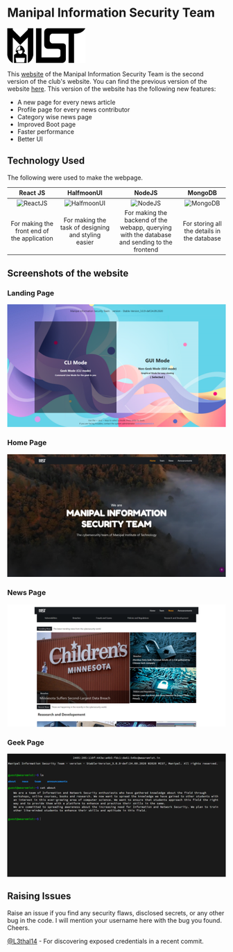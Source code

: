 # Manipal Information Security Team
<img src="https://raw.githubusercontent.com/canaryGrapher/wearemist_v2/master/client_react/src/images/logo/logoDark.png" height="80">

This [website](https://wearemist.in) of the Manipal Information Security Team is the second version of the club's website. You can find the previous version of the website [here](https://github.com/canaryGrapher/wearemist.in). 
This version of the website has the following new features:
* A new page for every news article
* Profile page for every news contributor
* Category wise news page
* Improved Boot page
* Faster performance
* Better UI

## Technology Used
The following were used to make the webpage.

|  React JS  |  HalfmoonUI  |  NodeJS  |  MongoDB |
|:----------:|:------------:|:--------:|:--------:|
|  ![ReactJS](https://www.iconfinder.com/data/icons/logos-3/600/React.js_logo-512.png)  |  ![HalfmoonUI](https://avatars0.githubusercontent.com/u/67643916?s=400&v=4)  |  ![NodeJS](https://cdn.freebiesupply.com/logos/thumbs/2x/nodejs-1-logo.png)  |  ![MongoDB](https://g.foolcdn.com/art/companylogos/square/mdb.png)  |
|  For making the front end of the application  |  For making the task of designing and styling easier  | For making the backend of the webapp, querying with the database and sending to the frontend | For storing all the details in the database |

## Screenshots of the website

### Landing Page
![Landing Page](https://raw.githubusercontent.com/canaryGrapher/wearemist_v2/master/extras/screenshot.png)

### Home Page
![Home Page](https://raw.githubusercontent.com/canaryGrapher/wearemist_v2/master/extras/homepage.png)

### News Page
![News Page](https://raw.githubusercontent.com/canaryGrapher/wearemist_v2/master/extras/newspage.png)

### Geek Page
![Geek Page](https://raw.githubusercontent.com/canaryGrapher/wearemist_v2/master/extras/geekpage.png)


## Raising Issues
Raise an issue if you find any security flaws, disclosed secrets, or any other bug in the code. I will mention your username here with the bug you found. Cheers.

[@L3thal14](https://chat.whatsapp.com/BnrNBDF5hfh20ib432QZIr) - For discovering exposed credentials in a recent commit.
